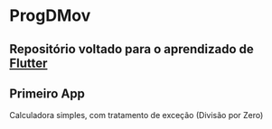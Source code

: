 # ProgDMov
 
 ## **Repositório voltado para o aprendizado de [Flutter](https://flutter.dev/)**

## **Primeiro App**
Calculadora simples, com tratamento de exceção (Divisão por Zero)

